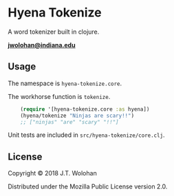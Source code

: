 Hyena Tokenize
=============
A word tokenizer built in clojure.

**jwolohan@indiana.edu**

## Usage

The namespace is `hyena-tokenize.core`.

The workhorse function is `tokenize`.

```Clojure
    (require '[hyena-tokenize.core :as hyena])
    (hyena/tokenize "Ninjas are scary!!")
    ;; ["ninjas" "are" "scary" "!!"]
```

Unit tests are included in `src/hyena-tokenize/core.clj`.

## License

Copyright © 2018 J.T. Wolohan

Distributed under the Mozilla Public License version 2.0.
